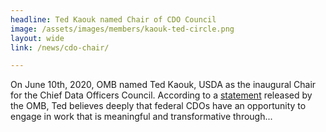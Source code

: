 ```yaml
---
headline: Ted Kaouk named Chair of CDO Council
image: /assets/images/members/kaouk-ted-circle.png
layout: wide
link: /news/cdo-chair/

---
```

  On June 10th, 2020, OMB named Ted Kaouk, USDA as the inaugural Chair for the Chief Data Officers Council. According to a <a href="https://strategy.data.gov/news/2020/06/10/new-federal-cdo-council-chair/" target="_blank">statement</a> released by the OMB, Ted believes deeply that federal CDOs have an opportunity to engage in work that is meaningful and transformative through...
